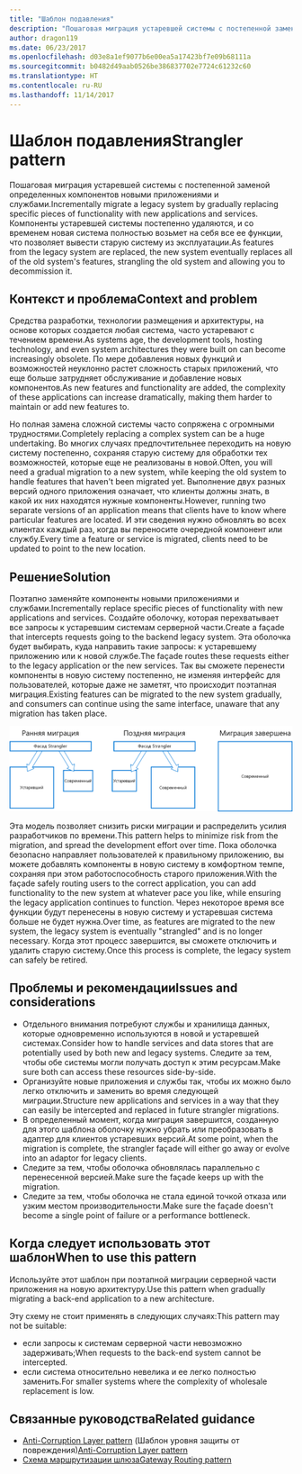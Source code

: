 ```yaml
---
title: "Шаблон подавления"
description: "Пошаговая миграция устаревшей системы с постепенной заменой определенных компонентов новыми приложениями и службами."
author: dragon119
ms.date: 06/23/2017
ms.openlocfilehash: d03e8a1ef9077b6e00ea5a17423bf7e09b68111a
ms.sourcegitcommit: b0482d49aab0526be386837702e7724c61232c60
ms.translationtype: HT
ms.contentlocale: ru-RU
ms.lasthandoff: 11/14/2017
---
```

# <a name="strangler-pattern"></a><span data-ttu-id="f492a-103">Шаблон подавления</span><span class="sxs-lookup"><span data-stu-id="f492a-103">Strangler pattern</span></span>

<span data-ttu-id="f492a-104">Пошаговая миграция устаревшей системы с постепенной заменой определенных компонентов новыми приложениями и службами.</span><span class="sxs-lookup"><span data-stu-id="f492a-104">Incrementally migrate a legacy system by gradually replacing specific pieces of functionality with new applications and services.</span></span> <span data-ttu-id="f492a-105">Компоненты устаревшей системы постепенно удаляются, и со временем новая система полностью возьмет на себя все ее функции, что позволяет вывести старую систему из эксплуатации.</span><span class="sxs-lookup"><span data-stu-id="f492a-105">As features from the legacy system are replaced, the new system eventually replaces all of the old system's features, strangling the old system and allowing you to decommission it.</span></span> 

## <a name="context-and-problem"></a><span data-ttu-id="f492a-106">Контекст и проблема</span><span class="sxs-lookup"><span data-stu-id="f492a-106">Context and problem</span></span>

<span data-ttu-id="f492a-107">Средства разработки, технологии размещения и архитектуры, на основе которых создается любая система, часто устаревают с течением времени.</span><span class="sxs-lookup"><span data-stu-id="f492a-107">As systems age, the development tools, hosting technology, and even system architectures they were built on can become increasingly obsolete.</span></span> <span data-ttu-id="f492a-108">По мере добавления новых функций и возможностей неуклонно растет сложность старых приложений, что еще больше затрудняет обслуживание и добавление новых компонентов.</span><span class="sxs-lookup"><span data-stu-id="f492a-108">As new features and functionality are added, the complexity of these applications can increase dramatically, making them harder to maintain or add new features to.</span></span>

<span data-ttu-id="f492a-109">Но полная замена сложной системы часто сопряжена с огромными трудностями.</span><span class="sxs-lookup"><span data-stu-id="f492a-109">Completely replacing a complex system can be a huge undertaking.</span></span> <span data-ttu-id="f492a-110">Во многих случаях предпочтительнее переходить на новую систему постепенно, сохраняя старую систему для обработки тех возможностей, которые еще не реализованы в новой.</span><span class="sxs-lookup"><span data-stu-id="f492a-110">Often, you will need a gradual migration to a new system, while keeping the old system to handle features that haven't been migrated yet.</span></span> <span data-ttu-id="f492a-111">Выполнение двух разных версий одного приложения означает, что клиенты должны знать, в какой их них находятся нужные компоненты.</span><span class="sxs-lookup"><span data-stu-id="f492a-111">However, running two separate versions of an application means that clients have to know where particular features are located.</span></span> <span data-ttu-id="f492a-112">И эти сведения нужно обновлять во всех клиентах каждый раз, когда вы переносите очередной компонент или службу.</span><span class="sxs-lookup"><span data-stu-id="f492a-112">Every time a feature or service is migrated, clients need to be updated to point to the new location.</span></span>

## <a name="solution"></a><span data-ttu-id="f492a-113">Решение</span><span class="sxs-lookup"><span data-stu-id="f492a-113">Solution</span></span>

<span data-ttu-id="f492a-114">Поэтапно заменяйте компоненты новыми приложениями и службами.</span><span class="sxs-lookup"><span data-stu-id="f492a-114">Incrementally replace specific pieces of functionality with new applications and services.</span></span> <span data-ttu-id="f492a-115">Создайте оболочку, которая перехватывает все запросы к устаревшим системам серверной части.</span><span class="sxs-lookup"><span data-stu-id="f492a-115">Create a façade that intercepts requests going to the backend legacy system.</span></span> <span data-ttu-id="f492a-116">Эта оболочка будет выбирать, куда направить такие запросы: к устаревшему приложению или к новой службе.</span><span class="sxs-lookup"><span data-stu-id="f492a-116">The façade routes these requests either to the legacy application or the new services.</span></span> <span data-ttu-id="f492a-117">Так вы сможете перенести компоненты в новую систему постепенно, не изменяя интерфейс для пользователей, которые даже не заметят, что происходит поэтапная миграция.</span><span class="sxs-lookup"><span data-stu-id="f492a-117">Existing features can be migrated to the new system gradually, and consumers can continue using the same interface, unaware that any migration has taken place.</span></span>

![](./_images/strangler.png)  

<span data-ttu-id="f492a-118">Эта модель позволяет снизить риски миграции и распределить усилия разработчиков по времени.</span><span class="sxs-lookup"><span data-stu-id="f492a-118">This pattern helps to minimize risk from the migration, and spread the development effort over time.</span></span> <span data-ttu-id="f492a-119">Пока оболочка безопасно направляет пользователей к правильному приложению, вы можете добавлять компоненты в новую систему в комфортном темпе, сохраняя при этом работоспособность старого приложения.</span><span class="sxs-lookup"><span data-stu-id="f492a-119">With the façade safely routing users to the correct application, you can add functionality to the new system at whatever pace you like, while ensuring the legacy application continues to function.</span></span> <span data-ttu-id="f492a-120">Через некоторое время все функции будут перенесены в новую систему и устаревшая система больше не будет нужна.</span><span class="sxs-lookup"><span data-stu-id="f492a-120">Over time, as features are migrated to the new system, the legacy system is eventually "strangled" and is no longer necessary.</span></span> <span data-ttu-id="f492a-121">Когда этот процесс завершится, вы сможете отключить и удалить старую систему.</span><span class="sxs-lookup"><span data-stu-id="f492a-121">Once this process is complete, the legacy system can safely be retired.</span></span>

## <a name="issues-and-considerations"></a><span data-ttu-id="f492a-122">Проблемы и рекомендации</span><span class="sxs-lookup"><span data-stu-id="f492a-122">Issues and considerations</span></span>

- <span data-ttu-id="f492a-123">Отдельного внимания потребуют службы и хранилища данных, которые одновременно используются в новой и устаревшей системах.</span><span class="sxs-lookup"><span data-stu-id="f492a-123">Consider how to handle services and data stores that are potentially used by both new and legacy systems.</span></span> <span data-ttu-id="f492a-124">Следите за тем, чтобы обе системы могли получать доступ к этим ресурсам.</span><span class="sxs-lookup"><span data-stu-id="f492a-124">Make sure both can access these resources side-by-side.</span></span>
- <span data-ttu-id="f492a-125">Организуйте новые приложения и службы так, чтобы их можно было легко отключить и заменить во время следующей миграции.</span><span class="sxs-lookup"><span data-stu-id="f492a-125">Structure new applications and services in a way that they can easily be intercepted and replaced in future strangler migrations.</span></span>
- <span data-ttu-id="f492a-126">В определенный момент, когда миграция завершится, созданную для этого шаблона оболочку нужно убрать или преобразовать в адаптер для клиентов устаревших версий.</span><span class="sxs-lookup"><span data-stu-id="f492a-126">At some point, when the migration is complete, the strangler façade will either go away or evolve into an adaptor for legacy clients.</span></span>
- <span data-ttu-id="f492a-127">Следите за тем, чтобы оболочка обновлялась параллельно с перенесенной версией.</span><span class="sxs-lookup"><span data-stu-id="f492a-127">Make sure the façade keeps up with the migration.</span></span>
- <span data-ttu-id="f492a-128">Следите за тем, чтобы оболочка не стала единой точкой отказа или узким местом производительности.</span><span class="sxs-lookup"><span data-stu-id="f492a-128">Make sure the façade doesn't become a single point of failure or a performance bottleneck.</span></span>

## <a name="when-to-use-this-pattern"></a><span data-ttu-id="f492a-129">Когда следует использовать этот шаблон</span><span class="sxs-lookup"><span data-stu-id="f492a-129">When to use this pattern</span></span>

<span data-ttu-id="f492a-130">Используйте этот шаблон при поэтапной миграции серверной части приложения на новую архитектуру.</span><span class="sxs-lookup"><span data-stu-id="f492a-130">Use this pattern when gradually migrating a back-end application to a new architecture.</span></span>

<span data-ttu-id="f492a-131">Эту схему не стоит применять в следующих случаях:</span><span class="sxs-lookup"><span data-stu-id="f492a-131">This pattern may not be suitable:</span></span>

- <span data-ttu-id="f492a-132">если запросы к системам серверной части невозможно задерживать;</span><span class="sxs-lookup"><span data-stu-id="f492a-132">When requests to the back-end system cannot be intercepted.</span></span>
- <span data-ttu-id="f492a-133">если система относительно невелика и ее легко полностью заменить.</span><span class="sxs-lookup"><span data-stu-id="f492a-133">For smaller systems where the complexity of wholesale replacement is low.</span></span>

## <a name="related-guidance"></a><span data-ttu-id="f492a-134">Связанные руководства</span><span class="sxs-lookup"><span data-stu-id="f492a-134">Related guidance</span></span>

- <span data-ttu-id="f492a-135">[Anti-Corruption Layer pattern](./anti-corruption-layer.md) (Шаблон уровня защиты от повреждения)</span><span class="sxs-lookup"><span data-stu-id="f492a-135">[Anti-Corruption Layer pattern](./anti-corruption-layer.md)</span></span>
- [<span data-ttu-id="f492a-136">Схема маршрутизации шлюза</span><span class="sxs-lookup"><span data-stu-id="f492a-136">Gateway Routing pattern</span></span>](./gateway-routing.md)


 

